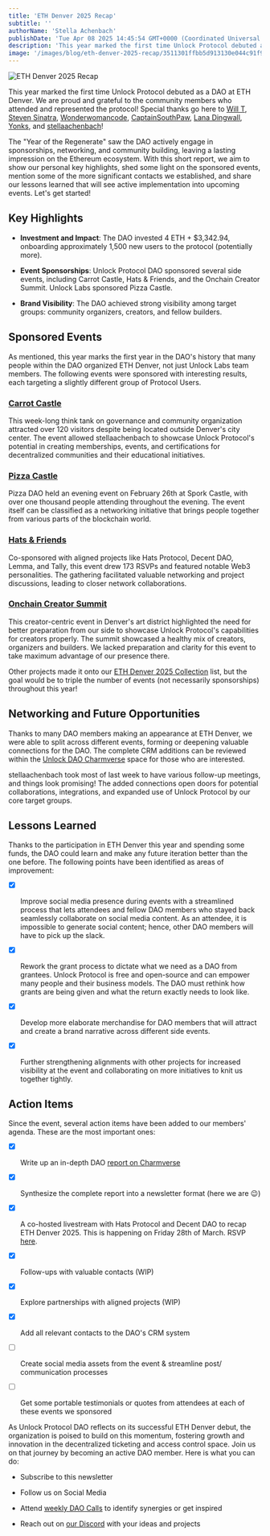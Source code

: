 ```yaml
---
title: 'ETH Denver 2025 Recap'
subtitle: ''
authorName: 'Stella Achenbach'
publishDate: 'Tue Apr 08 2025 14:45:54 GMT+0000 (Coordinated Universal Time)'
description: 'This year marked the first time Unlock Protocol debuted as a DAO at ETH Denver. We are proud and grateful to the community members who attended and represented the protocol! Special thanks go here to Will T, Steven Sinatra, Wonderwomancode, CaptainSouthPaw, Lana Dingwall, Yonks, and stellaachenbach! The "Year of the Regenerate" saw the DAO actively engage in sponsorships, networking, and community building, leaving a lasting impression on the Ethereum ecosystem. With this short report, we aim...'
image: '/images/blog/eth-denver-2025-recap/3511301ffbb5d913130e044c91f9c315.jpg'
---
```


![ETH Denver 2025 Recap](https://storage.googleapis.com/papyrus_images/3511301ffbb5d913130e044c91f9c315.jpg)

<p>This year marked the first time Unlock Protocol debuted as a DAO at ETH Denver. We are proud and grateful to the community members who attended and represented the protocol! Special thanks go here to <a target="_blank" rel="noopener noreferrer nofollow ugc" class="dont-break-out" href="https://www.linkedin.com/in/william-torbet/">Will T</a>, <a target="_blank" rel="noopener noreferrer nofollow ugc" class="dont-break-out" href="https://www.linkedin.com/in/steven-sinatra/">Steven Sinatra</a>, <a target="_blank" rel="noopener noreferrer nofollow ugc" class="dont-break-out" href="https://www.linkedin.com/in/wonderwomancode/">Wonderwomancode</a>, <a target="_blank" rel="noopener noreferrer nofollow ugc" class="dont-break-out" href="https://www.linkedin.com/in/alexchambersdesign/">CaptainSouthPaw</a>, <a target="_blank" rel="noopener noreferrer nofollow ugc" class="dont-break-out" href="https://www.linkedin.com/in/lanadingwall/">Lana Dingwall</a>, <a target="_blank" rel="noopener noreferrer nofollow ugc" class="dont-break-out" href="https://www.linkedin.com/in/yonks/">Yonks</a>, and <a target="_blank" rel="noopener noreferrer nofollow ugc" class="dont-break-out" href="https://www.linkedin.com/in/stella-achenbach-9a57722b/">stellaachenbach</a>! </p><p>The "Year of the Regenerate" saw the DAO actively engage in sponsorships, networking, and community building, leaving a lasting impression on the Ethereum ecosystem. With this short report, we aim to show our personal key highlights, shed some light on the sponsored events, mention some of the more significant contacts we established, and share our lessons learned that will see active implementation into upcoming events. Let's get started!</p><h2 id="h-key-highlights" class="text-3xl font-header"><strong>Key Highlights </strong></h2><ul><li><p><strong>Investment and Impact</strong>: The DAO invested 4 ETH + $3,342.94, onboarding approximately 1,500 new users to the protocol (potentially more).</p></li><li><p><strong>Event Sponsorships</strong>: Unlock Protocol DAO sponsored several side events, including Carrot Castle, Hats &amp; Friends, and the Onchain Creator Summit. Unlock Labs sponsored Pizza Castle.</p></li><li><p><strong>Brand Visibility</strong>: The DAO achieved strong visibility among target groups: community organizers, creators, and fellow builders.</p></li></ul><h2 id="h-sponsored-events" class="text-3xl font-header">Sponsored Events</h2><p>As mentioned, this year marks the first year in the DAO's history that many people within the DAO organized ETH Denver, not just Unlock Labs team members. The following events were sponsored with interesting results, each targeting a slightly different group of Protocol Users.</p><h3 id="h-carrot-castle" class="text-2xl font-header"><a target="_blank" rel="noopener noreferrer nofollow ugc" class="dont-break-out" href="https://app.unlock-protocol.com/event/carrot-castle-knight-nibbles-a-lot"><strong>Carrot Castle</strong></a></h3><p>This week-long think tank on governance and community organization attracted over 120 visitors despite being located outside Denver's city center. The event allowed stellaachenbach to showcase Unlock Protocol's potential in creating memberships, events, and certifications for decentralized communities and their educational initiatives.</p><h3 id="h-pizza-castle" class="text-2xl font-header"><a target="_blank" rel="noopener noreferrer nofollow ugc" class="dont-break-out" href="https://app.unlock-protocol.com/event/pizza-castle-4">Pizza Castle</a></h3><p>Pizza DAO held an evening event on February 26th at Spork Castle, with over one thousand people attending throughout the evening. The event itself can be classified as a networking initiative that brings people together from various parts of the blockchain world. </p><h3 id="h-hats-and-friends" class="text-2xl font-header"><a target="_blank" rel="noopener noreferrer nofollow ugc" class="dont-break-out" href="https://app.unlock-protocol.com/event/hats-friends"><strong>Hats &amp; Friends</strong></a></h3><p>Co-sponsored with aligned projects like Hats Protocol, Decent DAO, Lemma, and Tally, this event drew 173 RSVPs and featured notable Web3 personalities. The gathering facilitated valuable networking and project discussions, leading to closer network collaborations. </p><h3 id="h-onchain-creator-summit" class="text-2xl font-header"><a target="_blank" rel="noopener noreferrer nofollow ugc" class="dont-break-out" href="https://app.unlock-protocol.com/event/onchain-creator-summit"><strong>Onchain Creator Summit</strong></a></h3><p>This creator-centric event in Denver's art district highlighted the need for better preparation from our side to showcase Unlock Protocol's capabilities for creators properly. The summit showcased a healthy mix of creators, organizers and builders. We lacked preparation and clarity for this event to take maximum advantage of our presence there.</p><p>Other projects made it onto our&nbsp;<a target="_blank" rel="noopener noreferrer nofollow ugc" class="dont-break-out" href="https://app.unlock-protocol.com/events/eth-denver-2025">ETH Denver 2025 Collection</a>&nbsp;list, but the goal would be to triple the number of events (not necessarily sponsorships) throughout this year!</p><h2 id="h-networking-and-future-opportunities" class="text-3xl font-header"><strong>Networking and Future Opportunities</strong></h2><p>Thanks to many DAO members making an appearance at ETH Denver, we were able to split across different events, forming or deepening valuable connections for the DAO. The complete CRM additions can be reviewed within the <a target="_blank" rel="noopener noreferrer nofollow ugc" class="dont-break-out" href="https://app.charmverse.io/unlock-dao/eth-denver-2025-summary-40367222489665644">Unlock DAO Charmverse</a> space for those who are interested. </p><p>stellaachenbach took most of last week to have various follow-up meetings, and things look promising! The added connections open doors for potential collaborations, integrations, and expanded use of Unlock Protocol by our core target groups.</p><h2 id="h-lessons-learned" class="text-3xl font-header"><strong>Lessons Learned</strong></h2><p>Thanks to the participation in ETH Denver this year and spending some funds, the DAO could learn and make any future iteration better than the one before. The following points have been identified as areas of improvement:</p><ul class="task-list" data-type="taskList"><li class="task-list-item" data-checked="" data-type="taskItem"><label><input type="checkbox" checked="checked"><span></span></label><div><p>Improve social media presence during events with a streamlined process that lets attendees and fellow DAO members who stayed back seamlessly collaborate on social media content. As an attendee, it is impossible to generate social content; hence, other DAO members will have to pick up the slack.</p></div></li><li class="task-list-item" data-checked="" data-type="taskItem"><label><input type="checkbox" checked="checked"><span></span></label><div><p>Rework the grant process to dictate what we need as a DAO from grantees. Unlock Protocol is free and open-source and can empower many people and their business models. The DAO must rethink how grants are being given and what the return exactly needs to look like.</p></div></li><li class="task-list-item" data-checked="" data-type="taskItem"><label><input type="checkbox" checked="checked"><span></span></label><div><p>Develop more elaborate merchandise for DAO members that will attract and create a brand narrative across different side events.</p></div></li><li class="task-list-item" data-checked="" data-type="taskItem"><label><input type="checkbox" checked="checked"><span></span></label><div><p>Further strengthening alignments with other projects for increased visibility at the event and collaborating on more initiatives to knit us together tightly.</p></div></li></ul><h2 id="h-action-items" class="text-3xl font-header">Action Items</h2><p>Since the event, several action items have been added to our members' agenda. These are the most important ones:</p><ul class="task-list" data-type="taskList"><li class="task-list-item" data-checked="" data-type="taskItem"><label><input type="checkbox" checked="checked"><span></span></label><div><p>Write up an in-depth DAO <a target="_blank" rel="noopener noreferrer nofollow ugc" class="dont-break-out" href="https://app.charmverse.io/unlock-dao/eth-denver-2025-summary-40367222489665644">report on Charmverse</a></p></div></li><li class="task-list-item" data-checked="" data-type="taskItem"><label><input type="checkbox" checked="checked"><span></span></label><div><p>Synthesize the complete report into a newsletter format (here we are <span data-name="wink" class="emoji" data-type="emoji">😉</span>)</p></div></li><li class="task-list-item" data-checked="" data-type="taskItem"><label><input type="checkbox" checked="checked"><span></span></label><div><p>A co-hosted livestream with Hats Protocol and Decent DAO to recap ETH Denver 2025. This is happening on Friday 28th of March. RSVP <a target="_blank" rel="noopener noreferrer nofollow ugc" class="dont-break-out" href="https://app.unlock-protocol.com/event/eth-denver-recap-2025-with-hats-protocol-decent-dao">here</a>.</p></div></li><li class="task-list-item" data-checked="" data-type="taskItem"><label><input type="checkbox" checked="checked"><span></span></label><div><p>Follow-ups with valuable contacts (WIP)</p></div></li><li class="task-list-item" data-checked="" data-type="taskItem"><label><input type="checkbox" checked="checked"><span></span></label><div><p>Explore partnerships with aligned projects (WIP)</p></div></li><li class="task-list-item" data-checked="" data-type="taskItem"><label><input type="checkbox" checked="checked"><span></span></label><div><p>Add all relevant contacts to the DAO's CRM system</p></div></li><li class="task-list-item" data-type="taskItem"><label><input type="checkbox"><span></span></label><div><p>Create social media assets from the event &amp; streamline post/ communication processes</p></div></li><li class="task-list-item" data-type="taskItem"><label><input type="checkbox"><span></span></label><div><p>Get some portable testimonials or quotes from attendees at each of these events we sponsored</p></div></li></ul><p>As Unlock Protocol DAO reflects on its successful ETH Denver debut, the organization is poised to build on this momentum, fostering growth and innovation in the decentralized ticketing and access control space. Join us on that journey by becoming an active DAO member. Here is what you can do:</p><ul><li><p>Subscribe to this newsletter</p></li><li><p>Follow us on Social Media</p></li><li><p>Attend <a target="_blank" rel="noopener noreferrer nofollow ugc" class="dont-break-out" href="https://app.unlock-protocol.com/events/unlock-dao-events-2025">weekly DAO Calls</a> to identify synergies or get inspired</p></li><li><p>Reach out on <a target="_blank" rel="noopener noreferrer nofollow ugc" class="dont-break-out" href="https://discord.unlock-protocol.com/">our Discord</a> with your ideas and projects</p></li></ul><br>
